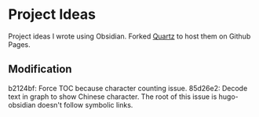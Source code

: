 # Project Ideas

Project ideas I wrote using Obsidian. 
Forked [Quartz](https://github.com/jackyzha0/quartz) 
to host them on Github Pages.

## Modification
b2124bf: Force TOC because character counting issue.
85d26e2: Decode text in graph to show Chinese character. 
The root of this issue is hugo-obsidian doesn't follow symbolic links.